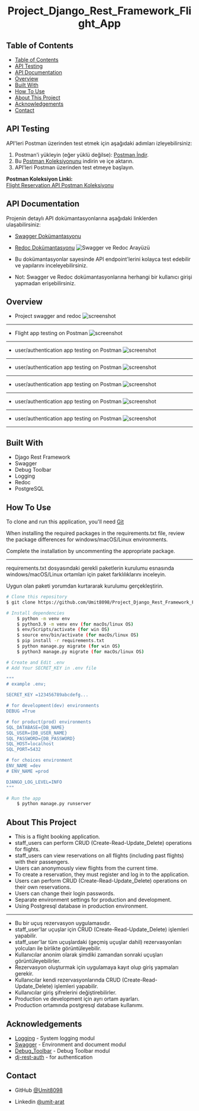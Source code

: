 <!-- Please update value in the {}  -->

<h1 align="center">Project_Django_Rest_Framework_Flight_App</h1>


<!-- <div align="center">
  <h3>
    <a href="https://umit8113.pythonanywhere.com/">
      Demo
    </a>
     | 
    <a href="https://umit8113.pythonanywhere.com/">
      Project
    </a>
 
  </h3>
</div> -->

<!-- TABLE OF CONTENTS -->

## Table of Contents

- [Table of Contents](#table-of-contents)
- [API Testing](#api-testing)
- [API Documentation](#api-documentation)
- [Overview](#overview)
- [Built With](#built-with)
- [How To Use](#how-to-use)
- [About This Project](#about-this-project)
- [Acknowledgements](#acknowledgements)
- [Contact](#contact)


## API Testing

API'leri Postman üzerinden test etmek için aşağıdaki adımları izleyebilirsiniz:

1. Postman'i yükleyin (eğer yüklü değilse): [Postman İndir](https://www.postman.com/downloads/).
2. Bu [Postman Koleksiyonunu](https://umit-dev.postman.co/workspace/Team-Workspace~7e9925db-bf34-4ab9-802e-6deb333b7a46/collection/17531143-5c497d31-9dd6-44f2-930c-8f4337595920?action=share&creator=17531143) indirin ve içe aktarın.
3. API'leri Postman üzerinden test etmeye başlayın.

**Postman Koleksiyon Linki:**  
[Flight Reservation API Postman Koleksiyonu](https://umit-dev.postman.co/workspace/Team-Workspace~7e9925db-bf34-4ab9-802e-6deb333b7a46/collection/17531143-5c497d31-9dd6-44f2-930c-8f4337595920?action=share&creator=17531143)


## API Documentation

Projenin detaylı API dokümantasyonlarına aşağıdaki linklerden ulaşabilirsiniz:

- [Swagger Dokümantasyonu](https://umit8113.pythonanywhere.com/swagger/)
- [Redoc Dokümantasyonu](https://umit8113.pythonanywhere.com/redoc/)
  ![Swagger ve Redoc Arayüzü](project_screenshot/Flight_App_1.gif)

- Bu dokümantasyonlar sayesinde API endpoint'lerini kolayca test edebilir ve yapılarını inceleyebilirsiniz.
- Not: Swagger ve Redoc dokümantasyonlarına herhangi bir kullanıcı girişi yapmadan erişebilirsiniz.


## Overview
- Project swagger and redoc 
![screenshot](project_screenshot/Flight_App_1.gif)

---
- Flight app testing on Postman
![screenshot](project_screenshot/Flight_App_2.gif)

---
- user/authentication app testing on Postman
![screenshot](project_screenshot/user_register.png)

---
- user/authentication app testing on Postman
![screenshot](project_screenshot/user_detail.png)

---
- user/authentication app testing on Postman
![screenshot](project_screenshot/user_login.png)

---
- user/authentication app testing on Postman
![screenshot](project_screenshot/user_logout.png)

---
- user/authentication app testing on Postman
![screenshot](project_screenshot/user_password_change.png)

---

## Built With

<!-- This section should list any major frameworks that you built your project using. Here are a few examples.-->

- Djago Rest Framework
- Swagger
- Debug Toolbar
- Logging
- Redoc
- PostgreSQL

## How To Use

<!-- This is an example, please update according to your application -->

To clone and run this application, you'll need [Git](https://github.com/Umit8098/Project_Django_Rest_Framework_Flight_App_CH-12.git) 

When installing the required packages in the requirements.txt file, review the package differences for windows/macOS/Linux environments. 

Complete the installation by uncommenting the appropriate package.

---

requirements.txt dosyasındaki gerekli paketlerin kurulumu esnasında windows/macOS/Linux ortamları için paket farklılıklarını inceleyin. 

Uygun olan paketi yorumdan kurtararak kurulumu gerçekleştirin. 

```bash
# Clone this repository
$ git clone https://github.com/Umit8098/Project_Django_Rest_Framework_Flight_App_CH-12.git

# Install dependencies
    $ python -m venv env
    $ python3.9 -m venv env (for macOs/linux OS)
    $ env/Scripts/activate (for win OS)
    $ source env/bin/activate (for macOs/linux OS)
    $ pip install -r requirements.txt
    $ python manage.py migrate (for win OS)
    $ python3 manage.py migrate (for macOs/linux OS)

# Create and Edit .env
# Add Your SECRET_KEY in .env file

"""
# example .env;

SECRET_KEY =123456789abcdefg...

# for development(dev) environments
DEBUG =True

# for product(prod) environments
SQL_DATABASE={DB_NAME}
SQL_USER={DB_USER_NAME}
SQL_PASSWORD={DB_PASSWORD}
SQL_HOST=localhost
SQL_PORT=5432

# for choices environment
ENV_NAME =dev
# ENV_NAME =prod

DJANGO_LOG_LEVEL=INFO
"""

# Run the app
    $ python manage.py runserver
```

## About This Project
- This is a flight booking application.
- staff_users can perform CRUD (Create-Read-Update_Delete) operations for flights.
- staff_users can view reservations on all flights (including past flights) with their passengers.
- Users can anonymously view flights from the current time. 
- To create a reservation, they must register and log in to the application. 
- Users can perform CRUD (Create-Read-Update_Delete) operations on their own reservations.
- Users can change their login passwords.
- Separate environment settings for production and development.
- Using Postgresql database in production environment.

<hr>

- Bu bir uçuş rezervasyon uygulamasıdır.
- staff_user'lar uçuşlar için CRUD (Create-Read-Update_Delete) işlemleri yapabilir.
- staff_user'lar tüm uçuşlardaki (geçmiş uçuşlar dahil) rezervasyonları yolcuları ile birlikte görüntüleyebilir.
- Kullanıcılar anonim olarak şimdiki zamandan sonraki uçuşları görüntüleyebilirler. 
- Rezervasyon oluşturmak için uygulamaya kayıt olup giriş yapmaları gerekir. 
- Kullanıcılar kendi rezervasyonlarında CRUD (Create-Read-Update_Delete) işlemleri yapabilir.
- Kullanıcılar giriş şifrelerini değiştirebilirler.
- Production ve development için ayrı ortam ayarları.
- Production ortamında postgresql database kullanımı.


## Acknowledgements
- [Logging](https://docs.djangoproject.com/en/5.1/topics/logging/) - System logging modul
- [Swagger](https://drf-yasg.readthedocs.io/en/stable/readme.html#installation) - Environment and document modul 
- [Debug_Toolbar](https://django-debug-toolbar.readthedocs.io/en/latest/installation.html) - Debug Toolbar modul
- [dj-rest-auth](https://dj-rest-auth.readthedocs.io/en/latest/) - for authentication 


## Contact

<!-- - Website [your-website.com](https://{your-web-site-link}) -->
- GitHub [@Umit8098](https://github.com/Umit8098)

- Linkedin [@umit-arat](https://linkedin.com/in/umit-arat/)
<!-- - Twitter [@your-twitter](https://{twitter.com/your-username}) -->


